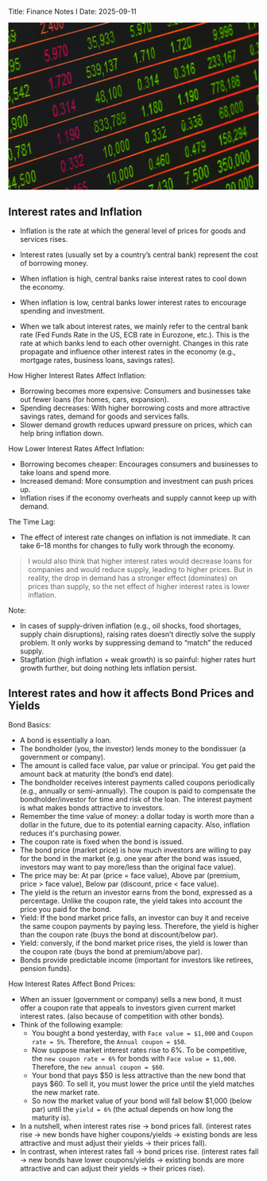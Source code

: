 Title: Finance Notes I
Date: 2025-09-11

![Alt text](/assets/img/stock-numbers.jpg)

## Interest rates and Inflation

* Inflation is the rate at which the general level of prices for goods and services rises.
* Interest rates (usually set by a country’s central bank) represent the cost of borrowing money.

* When inflation is high, central banks raise interest rates to cool down the economy.
* When inflation is low, central banks lower interest rates to encourage spending and investment.

* When we talk about interest rates, we mainly refer to the central bank rate (Fed Funds Rate in the US, ECB rate in Eurozone, etc.). This is the rate at which banks lend to each other overnight. Changes in this rate propagate and influence other interest rates in the economy (e.g., mortgage rates, business loans, savings rates).

How Higher Interest Rates Affect Inflation:
* Borrowing becomes more expensive: Consumers and businesses take out fewer loans (for homes, cars, expansion).
* Spending decreases: With higher borrowing costs and more attractive savings rates, demand for goods and services falls.
* Slower demand growth reduces upward pressure on prices, which can help bring inflation down.

How Lower Interest Rates Affect Inflation:
* Borrowing becomes cheaper: Encourages consumers and businesses to take loans and spend more.
* Increased demand: More consumption and investment can push prices up.
* Inflation rises if the economy overheats and supply cannot keep up with demand.

The Time Lag:
* The effect of interest rate changes on inflation is not immediate. It can take 6–18 months for changes to fully work through the economy.


> I would also think that higher interest rates would decrease loans for companies and would reduce supply, leading to higher prices. But in reality, the drop in demand has a stronger effect (dominates) on prices than supply, so the net effect of higher interest rates is lower inflation.

Note:
* In cases of supply-driven inflation (e.g., oil shocks, food shortages, supply chain disruptions), raising rates doesn’t directly solve the supply problem. It only works by suppressing demand to “match” the reduced supply.
* Stagflation (high inflation + weak growth) is so painful: higher rates hurt growth further, but doing nothing lets inflation persist.

## Interest rates and how it affects Bond Prices and Yields

Bond Basics:
* A bond is essentially a loan.
* The bondholder (you, the investor) lends money to the bondissuer (a government or company).
* The amount is called face value, par value or principal. You get paid the amount back at maturity (the bond’s end date).
* The bondholder receives interest payments called coupons periodically (e.g., annually or semi-annually). The coupon is paid to compensate the bondholder/investor for time and risk of the loan. The interest payment is what makes bonds attractive to investors.
* Remember the time value of money: a dollar today is worth more than a dollar in the future, due to its potential earning capacity. Also, inflation reduces it's purchasing power.
* The coupon rate is fixed when the bond is issued.
* The bond price (market price) is how much investors are willing to pay for the bond in the market (e.g. one year after the bond was issued, investors may want to pay more/less than the original face value).
* The price may be: At par (price = face value), Above par (premium, price > face value), Below par (discount, price < face value).
* The yield is the return an investor earns from the bond, expressed as a percentage. Unlike the coupon rate, the yield takes into account the price you paid for the bond.
* Yield: If the bond market price falls, an investor can buy it and receive the same coupon payments by paying less. Therefore, the yield is higher than the coupon rate (buys the bond at discount/below par).
* Yield: conversly, if the bond market price rises, the yield is lower than the coupon rate (buys the bond at premium/above par).
* Bonds provide predictable income (important for investors like retirees, pension funds).


How Interest Rates Affect Bond Prices:

* When an issuer (government or company) sells a new bond, it must offer a coupon rate that appeals to investors given current market interest rates. (also because of competition with other bonds).
* Think of the following example:
    * You bought a bond yesterday, with `Face value = $1,000` and `Coupon rate = 5%`. Therefore, the `Annual coupon = $50`.
    * Now suppose market interest rates rise to 6%. To be competitive, the `new coupon rate = 6%` for bonds with `Face value = $1,000`. Therefore, the `new annual coupon = $60`.
    * Your bond that pays $50 is less attractive than the new bond that pays $60. To sell it, you must lower the price until the yield matches the new market rate.
    * So now the market value of your bond will fall below $1,000 (below par) until the `yield = 6%` (the actual  depends on how long the maturity is).
* In a nutshell, when interest rates rise -> bond prices fall. (interest rates rise -> new bonds have higher coupons/yields -> existing bonds are less attractive and must adjust their yields -> their prices fall).
* In contrast, when interest rates fall -> bond prices rise. (interest rates fall -> new bonds have lower coupons/yields -> existing bonds are more attractive and can adjust their yields -> their prices rise).
